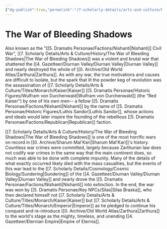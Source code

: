 ```yaml
---
{"dg-publish":true,"permalink":"/7-scholarly-details/arts-and-culture/history/the-war-of-bleeding-shadows/","noteIcon":""}
---
```


# The War of Bleeding Shadows

Also known as the "[[5. Dramatis Personae/Factions/Nishanti\|Nishanti]] Civil War", [[7. Scholarly Details/Arts & Culture/History/The War of Bleeding Shadows\|The War of Bleeding Shadows]] was a violent and brutal war that shattered the [[4. Gazetteer/Diurnan Valley/Diurnan Valley\|Diurnan Valley]] and nearly destroyed the whole of [[0. Archive/Old World Atlas/Zarthura\|Zarthura]]. As with any war, the true motivations and causes are difficult to isolate, but the spark that lit the powder keg of revolution was the assassination of [[7. Scholarly Details/Arts & Culture/Titles/Monarch/Kaiser\|Kaiser]] [[5. Dramatis Personae/Historic Figures/Wulfram von Durchenwald\|Wulfram von Durchenwald]] (the "Red Kaiser") by one of his own men-- a fellow [[5. Dramatis Personae/Factions/Nishanti\|Nishanti]] by the name of [[5. Dramatis Personae/Historic Figures/Luthis Sandor\|Luthis Sandor]], whose actions and ideals would later inspire the founding of the rebellious [[5. Dramatis Personae/Factions/Republican\|Republican]] faction. 

[[7. Scholarly Details/Arts & Culture/History/The War of Bleeding Shadows\|The War of Bleeding Shadows]] is one of the most horrific wars on record in [[0. Archive/Sharum Mal'Kari\|Sharum Mal'Kari]]'s history. Countless war crimes were committed, largely because Zarthurian law does not codify war crimes in the same way that the main continent does, so much was able to be done with complete impunity. Many of the details of what exactly occurred likely died with the mass casualties, but the events of this war lead to the [[7. Scholarly Details/Cosmology/Cosmic Biology/Sundering\|Sundering]] of the [[4. Gazetteer/Diurnan Valley/Diurnan Valley\|Diurnan Valley]] and nearly drove the [[5. Dramatis Personae/Factions/Nishanti\|Nishanti]] into extinction. In the end, the war was won by [[5. Dramatis Personae/Key NPCs/Silas\|Silas Braska]], who then declared himself not [[7. Scholarly Details/Arts & Culture/Titles/Monarch/Kaiser\|Kaiser]] but [[7. Scholarly Details/Arts & Culture/Titles/Monarch/Emperor\|Emperor]] as he pledged to continue his conquest and re-introduce [[0. Archive/Old World Atlas/Zarthura\|Zarthura]] to the world's stage as the mighty, timeless, and unending [[4. Gazetteer/Eternian Empire\|Empire of Eternia]]. 

